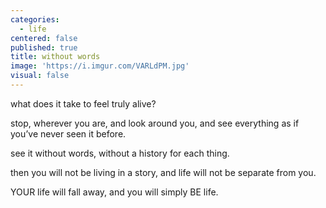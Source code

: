 ```yaml
---
categories:
  - life
centered: false
published: true
title: without words
image: 'https://i.imgur.com/VARLdPM.jpg'
visual: false
---
```

what does it take
to feel truly alive?

stop,
wherever you are,
and look around you,
and see everything
as if you’ve never 
seen it before.

see it without words,
without a history
for each thing.

then you will not
be living in a story,
and life will not
be separate from you.

YOUR life will fall away,
and you will simply
BE life.
